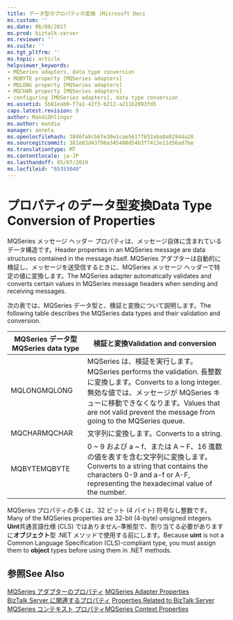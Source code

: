 ```yaml
---
title: データ型のプロパティの変換 |Microsoft Docs
ms.custom: ''
ms.date: 06/08/2017
ms.prod: biztalk-server
ms.reviewer: ''
ms.suite: ''
ms.tgt_pltfrm: ''
ms.topic: article
helpviewer_keywords:
- MQSeries adapters, data type conversion
- MQBYTE property [MQSeries adapters]
- MQLONG property [MQSeries adapters]
- MQCHAR property [MQSeries adapters]
- configuring [MQSeries adapters], data type conversion
ms.assetid: 5b81eab0-f7a1-42f3-b212-a211b2893fd5
caps.latest.revision: 9
author: MandiOhlinger
ms.author: mandia
manager: anneta
ms.openlocfilehash: 3846fa8cb6fe30e1cae561f7652aba0a02944a28
ms.sourcegitcommit: 381e83d43796a345488d54b3f7413e11d56ad7be
ms.translationtype: MT
ms.contentlocale: ja-JP
ms.lasthandoff: 05/07/2019
ms.locfileid: "65353040"
---
```

# <a name="data-type-conversion-of-properties"></a><span data-ttu-id="5500c-102">プロパティのデータ型変換</span><span class="sxs-lookup"><span data-stu-id="5500c-102">Data Type Conversion of Properties</span></span>
<span data-ttu-id="5500c-103">MQSeries メッセージ ヘッダー プロパティは、メッセージ自体に含まれているデータ構造です。</span><span class="sxs-lookup"><span data-stu-id="5500c-103">Header properties in an MQSeries message are data structures contained in the message itself.</span></span> <span data-ttu-id="5500c-104">MQSeries アダプターは自動的に検証し、メッセージを送受信するときに、MQSeries メッセージ ヘッダーで特定の値に変換します。</span><span class="sxs-lookup"><span data-stu-id="5500c-104">The MQSeries adapter automatically validates and converts certain values in MQSeries message headers when sending and receiving messages.</span></span>  
  
 <span data-ttu-id="5500c-105">次の表では、MQSeries データ型と、検証と変換について説明します。</span><span class="sxs-lookup"><span data-stu-id="5500c-105">The following table describes the MQSeries data types and their validation and conversion.</span></span>  
  
|<span data-ttu-id="5500c-106">MQSeries データ型</span><span class="sxs-lookup"><span data-stu-id="5500c-106">MQSeries data type</span></span>|<span data-ttu-id="5500c-107">検証と変換</span><span class="sxs-lookup"><span data-stu-id="5500c-107">Validation and conversion</span></span>|  
|------------------------|-------------------------------|  
|<span data-ttu-id="5500c-108">MQLONG</span><span class="sxs-lookup"><span data-stu-id="5500c-108">MQLONG</span></span>|<span data-ttu-id="5500c-109">MQSeries は、検証を実行します。</span><span class="sxs-lookup"><span data-stu-id="5500c-109">MQSeries performs the validation.</span></span> <span data-ttu-id="5500c-110">長整数に変換します。</span><span class="sxs-lookup"><span data-stu-id="5500c-110">Converts to a long integer.</span></span> <span data-ttu-id="5500c-111">無効な値では、メッセージが MQSeries キューに移動できなくなります。</span><span class="sxs-lookup"><span data-stu-id="5500c-111">Values that are not valid prevent the message from going to the MQSeries queue.</span></span>|  
|<span data-ttu-id="5500c-112">MQCHAR</span><span class="sxs-lookup"><span data-stu-id="5500c-112">MQCHAR</span></span>|<span data-ttu-id="5500c-113">文字列に変換します。</span><span class="sxs-lookup"><span data-stu-id="5500c-113">Converts to a string.</span></span>|  
|<span data-ttu-id="5500c-114">MQBYTE</span><span class="sxs-lookup"><span data-stu-id="5500c-114">MQBYTE</span></span>|<span data-ttu-id="5500c-115">0 ~ 9 および a ~ f、または A ~ F、16 進数の値を表すを含む文字列に変換します。</span><span class="sxs-lookup"><span data-stu-id="5500c-115">Converts to a string that contains the characters 0-9 and a-f or A-F, representing the hexadecimal value of the number.</span></span>|  
  
 <span data-ttu-id="5500c-116">MQSeries プロパティの多くは、32 ビット (4 バイト) 符号なし整数です。</span><span class="sxs-lookup"><span data-stu-id="5500c-116">Many of the MQSeries properties are 32-bit (4-byte) unsigned integers.</span></span> <span data-ttu-id="5500c-117">**Uint**共通言語仕様 (CLS) ではありません-準拠型で、割り当てる必要がありますに**オブジェクト**型 .NET メソッドで使用する前にします。</span><span class="sxs-lookup"><span data-stu-id="5500c-117">Because **uint** is not a Common Language Specification (CLS)-compliant type, you must assign them to **object** types before using them in .NET methods.</span></span>  
  
## <a name="see-also"></a><span data-ttu-id="5500c-118">参照</span><span class="sxs-lookup"><span data-stu-id="5500c-118">See Also</span></span>  
 <span data-ttu-id="5500c-119">[MQSeries アダプターのプロパティ](../core/mqseries-adapter-properties.md) </span><span class="sxs-lookup"><span data-stu-id="5500c-119">[MQSeries Adapter Properties](../core/mqseries-adapter-properties.md) </span></span>  
 <span data-ttu-id="5500c-120">[BizTalk Server に関連するプロパティ](../core/properties-related-to-biztalk-server.md) </span><span class="sxs-lookup"><span data-stu-id="5500c-120">[Properties Related to BizTalk Server](../core/properties-related-to-biztalk-server.md) </span></span>  
 [<span data-ttu-id="5500c-121">MQSeries コンテキスト プロパティ</span><span class="sxs-lookup"><span data-stu-id="5500c-121">MQSeries Context Properties</span></span>](../core/mqseries-context-properties.md)